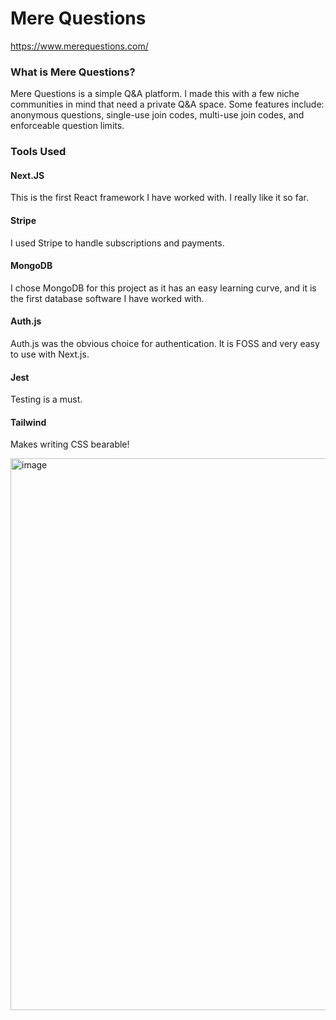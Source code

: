 # Mere Questions

https://www.merequestions.com/

### What is Mere Questions?
Mere Questions is a simple Q&A platform. I made this with a few niche communities in mind that need a private Q&A space. Some features include: anonymous questions, single-use join codes, multi-use join codes, and enforceable question limits.

### Tools Used

#### Next.JS
This is the first React framework I have worked with. I really like it so far.

#### Stripe
I used Stripe to handle subscriptions and payments.

#### MongoDB
I chose MongoDB for this project as it has an easy learning curve, and it is the first database software I have worked with.

#### Auth.js
Auth.js was the obvious choice for authentication. It is FOSS and very easy to use with Next.js.

#### Jest
Testing is a must.

#### Tailwind
Makes writing CSS bearable!

<img width="1918" height="883" alt="image" src="https://github.com/user-attachments/assets/b8f88415-0f00-4096-82d1-0a42cb189c8a" />
